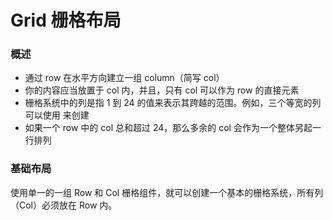 # Grid 栅格布局

### 概述

- 通过 row 在水平方向建立一组 column（简写 col）
- 你的内容应当放置于 col 内，并且，只有 col 可以作为 row 的直接元素
- 栅格系统中的列是指 1 到 24 的值来表示其跨越的范围。例如，三个等宽的列可以使用 <c-col :span="8" /> 来创建
- 如果一个 row 中的 col 总和超过 24，那么多余的 col 会作为一个整体另起一行排列

### 基础布局

使用单一的一组 Row 和 Col 栅格组件，就可以创建一个基本的栅格系统，所有列（Col）必须放在 Row 内。
